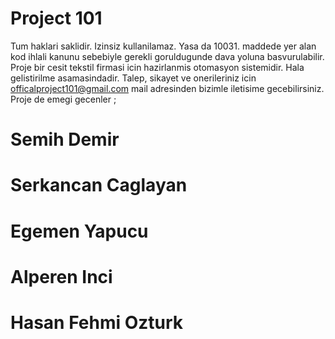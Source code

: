 # Project 101
Tum haklari saklidir. Izinsiz kullanilamaz. Yasa da  10031. maddede yer alan
   kod ihlali kanunu sebebiyle gerekli goruldugunde dava yoluna basvurulabilir.
 Proje bir cesit tekstil firmasi icin hazirlanmis otomasyon sistemidir. Hala 
   gelistirilme asamasindadir.
 Talep, sikayet  ve onerileriniz icin officalproject101@gmail.com mail adresinden
   bizimle iletisime gecebilirsiniz.
Proje de emegi gecenler ;
   
   # Semih Demir
   # Serkancan Caglayan
   # Egemen Yapucu
   # Alperen Inci
   # Hasan Fehmi Ozturk
   
